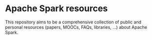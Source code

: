 # Apache Spark resources

This repository aims to be a comprehensive collection of public and personal resources (papers, MOOCs, FAQs, libraries, ...) about Apache Spark.